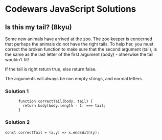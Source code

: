 # Codewars JavaScript Solutions

## Is this my tail? (8kyu)

Some new animals have arrived at the zoo. The zoo keeper is concerned that perhaps the animals do not have the right tails. To help her, you must correct the broken function to make sure that the second argument (tail), is the same as the last letter of the first argument (body) - otherwise the tail wouldn't fit!

If the tail is right return true, else return false.

The arguments will always be non empty strings, and normal letters.

### Solution 1

```
      function correctTail(body, tail) {
        return body[body.length - 1] === tail;
      }
```

### Solution 2

```
const correctTail = (x,y) => x.endsWith(y);

```
